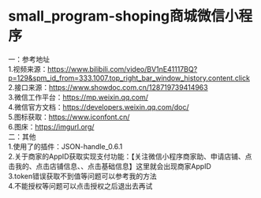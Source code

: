 
# small_program-shoping商城微信小程序

一：参考地址  
1.视频来源：https://www.bilibili.com/video/BV1nE41117BQ?p=129&spm_id_from=333.1007.top_right_bar_window_history.content.click  
2.接口来源：https://www.showdoc.com.cn/128719739414963  
3.微信工作平台：https://mp.weixin.qq.com/  
4.微信官方文档：https://developers.weixin.qq.com/doc/     
5.图标获取：https://www.iconfont.cn/  
6.图床：https://imgurl.org/  
二：其他  
1.使用了的插件：JSON-handle_0.6.1  
2.关于商家的AppID获取实现支付功能：【关注微信小程序商家助、申请店铺、点击我的、点击店铺信息、、点击基础信息】这里就会出现商家AppID  
3.token错误获取不到值等问题可以参考我的方法  
4.不能授权等问题可以点击授权之后退出去再试  
